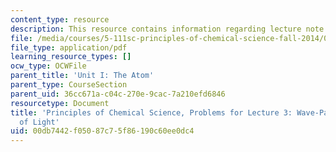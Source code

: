 ```yaml
---
content_type: resource
description: This resource contains information regarding lecture note 3 problems.
file: /media/courses/5-111sc-principles-of-chemical-science-fall-2014/00db7442f05087c75f86190c60ee0dc4_MIT5_111F14_Lec03Prob.pdf
file_type: application/pdf
learning_resource_types: []
ocw_type: OCWFile
parent_title: 'Unit I: The Atom'
parent_type: CourseSection
parent_uid: 36cc671a-c04c-270e-9cac-7a210efd6846
resourcetype: Document
title: 'Principles of Chemical Science, Problems for Lecture 3: Wave-Particle Duality
  of Light'
uid: 00db7442-f050-87c7-5f86-190c60ee0dc4
---
```

